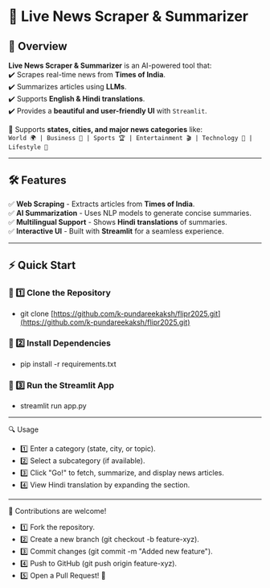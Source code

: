 # 📰 Live News Scraper & Summarizer  

## 🚀 Overview  

**Live News Scraper & Summarizer** is an AI-powered tool that:  
✔️ Scrapes real-time news from **Times of India**.  
✔️ Summarizes articles using **LLMs**.  
✔️ Supports **English & Hindi translations**.  
✔️ Provides a **beautiful and user-friendly UI** with `Streamlit`.  

🔹 Supports **states, cities, and major news categories** like:  
`World 🌍 | Business 💼 | Sports 🏆 | Entertainment 🎬 | Technology 🚀 | Lifestyle 🌱`  

---

## 🛠️ Features  

✅ **Web Scraping** - Extracts articles from **Times of India**.  
✅ **AI Summarization** - Uses NLP models to generate concise summaries.  
✅ **Multilingual Support** - Shows **Hindi translations** of summaries.  
✅ **Interactive UI** - Built with **Streamlit** for a seamless experience.  

---

## ⚡ Quick Start  

### 🔹 1️⃣ Clone the Repository  

- git clone [https://github.com/k-pundareekaksh/flipr2025.git](https://github.com/k-pundareekaksh/flipr2025.git)

### 🔹 2️⃣ Install Dependencies

- pip install -r requirements.txt

### 🔹 3️⃣ Run the Streamlit App

- streamlit run app.py


---

🔍 Usage
- 1️⃣ Enter a category (state, city, or topic).
- 2️⃣ Select a subcategory (if available).
- 3️⃣ Click "Go!" to fetch, summarize, and display news articles.
- 4️⃣ View Hindi translation by expanding the section.


---

🙌 Contributions are welcome!

- 1️⃣ Fork the repository.
- 2️⃣ Create a new branch (git checkout -b feature-xyz).
- 3️⃣ Commit changes (git commit -m "Added new feature").
- 4️⃣ Push to GitHub (git push origin feature-xyz).
- 5️⃣ Open a Pull Request! 🚀
